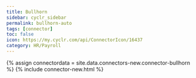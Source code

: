 ```yaml
---
title: Bullhorn
sidebar: cyclr_sidebar
permalink: bullhorn-auto
tags: [connector]
toc: false
icon: https://my.cyclr.com/api/ConnectorIcon/16437
category: HR/Payroll
---
```

{% assign connectordata = site.data.connectors-new.connector-bullhorn %}
{% include connector-new.html %}	
